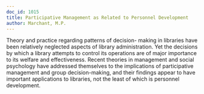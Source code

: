 ```yaml
---
doc_id: 1015
title: Participative Management as Related to Personnel Development
author: Marchant, M.P.
---
```


Theory and practice regarding patterns of decision-
making in libraries have been relatively neglected aspects of
library administration.  Yet the decisions by which a library
attempts to control its operations are of major importance to its
welfare and effectiveness.  Recent theories in management and social
psychology have addressed themselves to the implications of 
participative management and group decision-making, and their findings 
appear to have important applications to libraries, not the least of
which is personnel development.